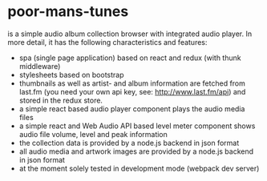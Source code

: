 # poor-mans-tunes

is a simple audio album collection browser with integrated audio player. 
In more detail, it has the following characteristics and features:
* spa (single page application) based on react and redux (with thunk middleware)
* stylesheets based on bootstrap
* thumbnails as well as artist- and album information are fetched from last.fm (you need your own api key, see: http://www.last.fm/api) and stored in the redux store.
* a simple react based audio player component plays the audio media files
* a simple react and Web Audio API based level meter component shows audio file volume, level and peak information 
* the collection data is provided by a node.js backend in json format
* all audio media and artwork images are provided by a node.js backend in json format 
* at the moment solely tested in development mode (webpack dev server)   
